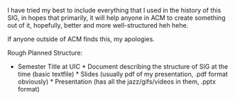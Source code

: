 I have tried my best to include everything that I used in the history of this SIG, in hopes that primarily, it will help anyone in ACM to create something out of it, hopefully, better and more well-structured heh hehe.

If anyone outside of ACM finds this, my apologies.

Rough Planned Structure:
* Semester Title at UIC
      * Document describing the structure of SIG at the time (basic textfile)
      * Slides (usually pdf of my presentation, .pdf format obviously)
      * Presentation (has all the jazz/gifs/videos in them, .pptx format)
  
